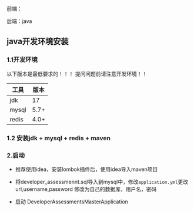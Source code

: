 前端：

后端：java 

## java开发环境安装

### 1.1开发环境

以下版本是最低要求的！！！ 提问问题前请注意开发环境！！

| 工具  | 版本 |
| ----- | ---- |
| jdk   | 17   |
| mysql | 5.7+ |
| redis | 4.0+ |

### 1.2 安装jdk + mysql + redis + maven

### 2.启动

- 推荐使用idea，安装lombok插件后，使用idea导入maven项目

- 将developer_assessmennt.sql导入到mysql中，修改`application.yml`更改 url,username,password  修改为自己的数据库，用户名，密码

- 启动 DeveloperAssessmentsMasterApplication
